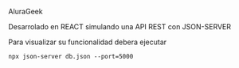 AluraGeek

Desarrolado en REACT simulando una API REST con JSON-SERVER

Para visualizar su funcionalidad debera ejecutar

```npx json-server db.json --port=5000```